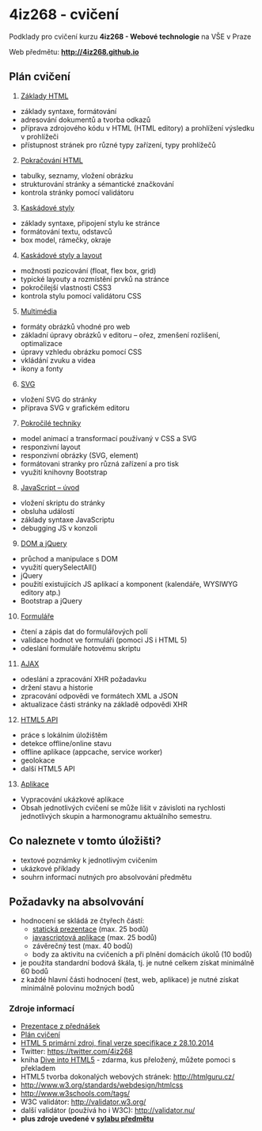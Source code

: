 # 4iz268 - cvičení

Podklady pro cvičení kurzu **4iz268 - Webové technologie** na VŠE v Praze

Web předmětu: **http://4iz268.github.io**

## Plán cvičení

1. [Základy HTML](./01-html-uvod/)
  * základy syntaxe, formátování
  * adresování dokumentů a tvorba odkazů
  * příprava zdrojového kódu v HTML (HTML editory) a prohlížení výsledku v prohlížeči
  * přístupnost stránek pro různé typy zařízení, typy prohlížečů
2. [Pokračování HTML](./02-html-pokracovani/)
  * tabulky, seznamy, vložení obrázku
  * strukturování stránky a sémantické značkování
  * kontrola stránky pomocí validátoru
3. [Kaskádové styly](./03-css-uvod)
  * základy syntaxe, připojení stylu ke stránce
  * formátování textu, odstavců
  * box model, rámečky, okraje
4. [Kaskádové styly a layout](./04-css-layout)
  * možnosti pozicování (float, flex box, grid)
  * typické layouty a rozmístění prvků na stránce
  * pokročilejší vlastnosti CSS3
  * kontrola stylu pomocí validátoru CSS
5. [Multimédia](./05-multimedia)
  * formáty obrázků vhodné pro web
  * základní úpravy obrázků v editoru – ořez, zmenšení rozlišení, optimalizace
  * úpravy vzhledu obrázku pomocí CSS
  * vkládání zvuku a videa
  * ikony a fonty
6. [SVG](./06-svg)
  * vložení SVG do stránky
  * příprava SVG v grafickém editoru
7. [Pokročilé techniky](./07-pokrocile-techniky)
  * model animací a transformací používaný v CSS a SVG
  * responzivní layout
  * responzivní obrázky (SVG, element)
  * formátovani stranky pro různá zařízení a pro tisk
  * využití knihovny Bootstrap
8. [JavaScript – úvod](./08-js-uvod)
  * vložení skriptu do stránky
  * obsluha událostí
  * základy syntaxe JavaScriptu
  * debugging JS v konzoli
9. [DOM a jQuery](./09-dom-jquery)
  * průchod a manipulace s DOM
  * využití querySelectAll()
  * jQuery
  * použití existujících JS aplikací a komponent (kalendáře, WYSIWYG editory atp.)
  * Bootstrap a jQuery
10. [Formuláře](./10-formulare)
  * čtení a zápis dat do formulářových polí
  * validace hodnot ve formuláři (pomoci JS i HTML 5)
  * odeslání formuláře hotovému skriptu
11. [AJAX](./11-ajax)
  * odeslání a zpracování XHR požadavku
  * držení stavu a historie
  * zpracování odpovědi ve formátech XML a JSON
  * aktualizace části stránky na základě odpovědi XHR
12. [HTML5 API](./12-api)
  * práce s lokálním úložištěm
  * detekce offline/online stavu
  * offline aplikace (appcache, service worker)
  * geolokace
  * další HTML5 API
13. [Aplikace](./13-aplikace)
  * Vypracování ukázkové aplikace
  * Obsah jednotlivých cvičení se může lišit v závisloti na rychlosti jednotlivých skupin a harmonogramu aktuálního semestru.


## Co naleznete v tomto úložišti?

 * textové poznámky k jednotlivým cvičením
 * ukázkové příklady
 * souhrn informací nutných pro absolvování předmětu

## Požadavky na absolvování
 * hodnocení se skládá ze čtyřech částí:
    * [statická prezentace](http://4iz268.github.io/zakonceni/stranky/) (max. 25 bodů)
    * [javascriptová aplikace](http://4iz268.github.io/zakonceni/aplikace/) (max. 25 bodů)
    * závěrečný test (max. 40 bodů)
    * body za aktivitu na cvičeních a při plnění domácích úkolů (10 bodů)
 * je použita standardní bodová škála, tj. je nutné celkem získat minimálně 60 bodů
 * z každé hlavní části hodnocení (test, web, aplikace) je nutné získat minimálně polovinu možných bodů

### Zdroje informací
 * [Prezentace z přednášek](http://4iz268.github.io/prednasky/)
 * [Plán cvičení](http://4iz268.github.io/cviceni/)
 * [HTML 5 primární zdroj, final verze specifikace z 28.10.2014](http://www.w3.org/TR/html5/)
 * Twitter: https://twitter.com/4iz268
 * kniha [Dive into HTML5](http://kniha.html5.cz) - zdarma, kus přeložený, můžete pomoci s překladem
 * HTML5 tvorba dokonalých webových stránek: http://htmlguru.cz/
 * http://www.w3.org/standards/webdesign/htmlcss
 * http://www.w3schools.com/tags/
 * W3C validátor: http://validator.w3.org/
 * další validátor (používá ho i W3C): http://validator.nu/
 * **plus zdroje uvedené v [sylabu předmětu](./sylabus.pdf)**
